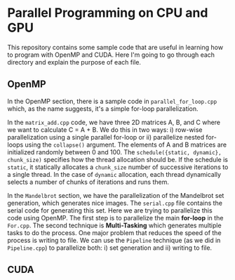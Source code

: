 # Parallel Programming on CPU and GPU
This repository contains some sample code that are useful in learning how to program with OpenMP and CUDA. Here I'm 
going to go through each directory and explain the purpose of each file. 

## OpenMP
In the OpenMP section, there is a sample code in `parallel_for_loop.cpp` which, as the name suggests, it's a simple 
for-loop parallelization.

In the `matrix_add.cpp` code, we have three 2D matrices A, B, and C where we want to calculate C = A + B. We do this in 
two ways: i) row-wise parallelization using a single parallel for-loop or ii) parallelize nested for-loops using the 
`collapse()` argument. The elements of A and B matrices are initialized randomly between 0 and 100. The 
`schedule({static, dynamic}, chunk_size)`
specifies how the thread allocation should be. If the schedule is `static`, it statically allocates a `chunk_size` number of
successive iterations to a single thread. In the case of `dynamic` allocation, each thread dynamically selects a number of chunks 
of iterations and runs them.

In the `Mandelbrot` section, we have the parallelization of the Mandelbrot set generation, which generates nice images.
The `serial.cpp` file contains the serial code for generating this set. Here we are trying to parallelize this code 
using OpenMP. The first step is to parallelize the main **for-loop** in the `For.cpp`. The second technique is 
**Multi-Tasking** which generates multiple tasks to do the process. 
One major problem that reduces the speed of the process is writing to file. We can 
use the `Pipeline` technique (as we did in `Pipeline.cpp`) to parallelize both: i) set generation and ii) writing to file.



## CUDA
